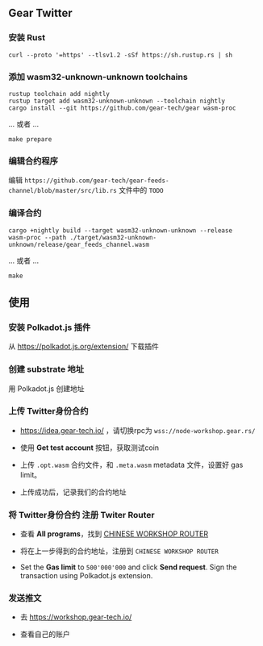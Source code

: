 ## Gear Twitter

### 安装 Rust

```shell
curl --proto '=https' --tlsv1.2 -sSf https://sh.rustup.rs | sh
```

### 添加 wasm32-unknown-unknown toolchains

```shell
rustup toolchain add nightly
rustup target add wasm32-unknown-unknown --toolchain nightly
cargo install --git https://github.com/gear-tech/gear wasm-proc
```

... 或者 ...

```shell
make prepare
```

### 编辑合约程序

编辑 `https://github.com/gear-tech/gear-feeds-channel/blob/master/src/lib.rs` 文件中的 `TODO`

### 编译合约

```shell
cargo +nightly build --target wasm32-unknown-unknown --release
wasm-proc --path ./target/wasm32-unknown-unknown/release/gear_feeds_channel.wasm
```

... 或者 ...

```shell
make
```

## 使用

### 安装 Polkadot.js 插件

从 https://polkadot.js.org/extension/ 下载插件

### 创建 substrate 地址

用 Polkadot.js 创建地址

### 上传 Twitter身份合约

- https://idea.gear-tech.io/ ，请切换rpc为 `wss://node-workshop.gear.rs/`

- 使用 **Get test account** 按钮，获取测试coin

- 上传 `.opt.wasm` 合约文件，和 `.meta.wasm` metadata 文件，设置好 gas limit。

- 上传成功后，记录我们的合约地址

### 将 Twitter身份合约 注册 Twiter Router

- 查看 **All programs**，找到 [CHINESE WORKSHOP ROUTER](https://idea.gear-tech.io/program/0xbc7e98f3f7eb5607a16bbfef3b2228b6dafef788af3518b16769bf74c2dcc1ad)

- 将在上一步得到的合约地址，注册到 `CHINESE WORKSHOP ROUTER`

- Set the **Gas limit** to `500'000'000` and click **Send request**. Sign the transaction using Polkadot.js extension.

### 发送推文

- 去 https://workshop.gear-tech.io/

- 查看自己的账户
